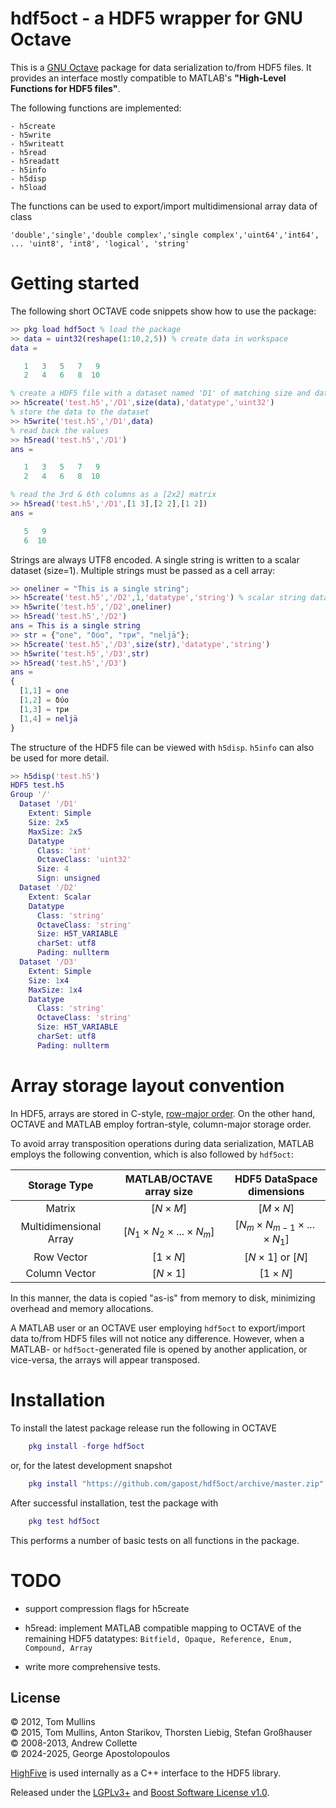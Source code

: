 hdf5oct - a HDF5 wrapper for GNU Octave
=======================================

This is a [GNU Octave](https://octave.org) package for data serialization to/from HDF5 files. 
It provides an interface mostly compatible to MATLAB's **"High-Level Functions for HDF5 files"**.

The following functions are implemented:
```
- h5create
- h5write
- h5writeatt
- h5read
- h5readatt
- h5info
- h5disp
- h5load 
```

The functions can be used to export/import multidimensional array data of class

    'double','single','double complex','single complex','uint64','int64', ... 'uint8', 'int8', 'logical', 'string'

# Getting started

The following short OCTAVE code snippets show how to use the package:

```matlab
>> pkg load hdf5oct % load the package
>> data = uint32(reshape(1:10,2,5)) % create data in workspace
data =

   1   3   5   7   9
   2   4   6   8  10

% create a HDF5 file with a dataset named 'D1' of matching size and datatype
>> h5create('test.h5','/D1',size(data),'datatype','uint32')
% store the data to the dataset
>> h5write('test.h5','/D1',data)
% read back the values
>> h5read('test.h5','/D1')
ans =

   1   3   5   7   9
   2   4   6   8  10

% read the 3rd & 6th columns as a [2x2] matrix 
>> h5read('test.h5','/D1',[1 3],[2 2],[1 2])
ans =

   5   9
   6  10
```
Strings are always UTF8 encoded. A single string is written to a scalar dataset (size=1). Multiple strings must be passed as a cell array:

```matlab
>> oneliner = "This is a single string";
>> h5create('test.h5','/D2',1,'datatype','string') % scalar string dataset
>> h5write('test.h5','/D2',oneliner)
>> h5read('test.h5','/D2')
ans = This is a single string
>> str = {"one", "δύο", "три", "neljä"};
>> h5create('test.h5','/D3',size(str),'datatype','string')
>> h5write('test.h5','/D3',str)
>> h5read('test.h5','/D3')
ans =
{
  [1,1] = one
  [1,2] = δύο
  [1,3] = три
  [1,4] = neljä
}
```
The structure of the HDF5 file can be viewed with `h5disp`. `h5info` can also be used for more detail.

```matlab
>> h5disp('test.h5')
HDF5 test.h5
Group '/'
  Dataset '/D1'
    Extent: Simple
    Size: 2x5
    MaxSize: 2x5
    Datatype
      Class: 'int'
      OctaveClass: 'uint32'
      Size: 4
      Sign: unsigned
  Dataset '/D2'
    Extent: Scalar
    Datatype
      Class: 'string'
      OctaveClass: 'string'
      Size: H5T_VARIABLE
      charSet: utf8
      Pading: nullterm
  Dataset '/D3'
    Extent: Simple
    Size: 1x4
    MaxSize: 1x4
    Datatype
      Class: 'string'
      OctaveClass: 'string'
      Size: H5T_VARIABLE
      charSet: utf8
      Pading: nullterm
```
# Array storage layout convention

In HDF5, arrays are stored in C-style, [row-major order](https://en.wikipedia.org/wiki/Row-_and_column-major_order). On the other hand, OCTAVE and MATLAB employ fortran-style, column-major storage order.

To avoid array transposition operations during data serialization, MATLAB employs the following convention, which is also followed by `hdf5oct`:

|      Storage Type      |         MATLAB/OCTAVE array size         |          HDF5 DataSpace dimensions           |
| :--------------------: | :--------------------------------------: | :------------------------------------------: |
|         Matrix         |              $[N \times M]$              |                $[M \times N]$                |
| Multidimensional Array | $[N_1 \times N_2 \times ... \times N_m]$ | $[N_m \times N_{m-1} \times ... \times N_1]$ |
|       Row Vector       |              $[1 \times N]$              |           $[N \times 1]$ or $[N]$            |
|     Column Vector      |              $[N \times 1]$              |                $[1 \times N]$                |

In this manner, the data is copied "as-is" from memory to disk, minimizing overhead and memory allocations.

A MATLAB user or an OCTAVE user employing `hdf5oct` to export/import data to/from HDF5 files will not notice any difference. However, when a MATLAB- or `hdf5oct`-generated file is opened by another application, or vice-versa, the arrays will appear transposed. 

# Installation

To install the latest package release run the following in OCTAVE

```matlab
    pkg install -forge hdf5oct
```

or, for the latest development snapshot

```matlab
    pkg install "https://github.com/gapost/hdf5oct/archive/master.zip"
```

After successful installation, test the package with

```matlab
    pkg test hdf5oct
```

This performs a number of basic tests on all functions in the package.

# TODO 

- support compression flags for h5create

- h5read: implement MATLAB compatible mapping to OCTAVE of the remaining HDF5 datatypes: `Bitfield, Opaque, Reference, Enum, Compound, Array`

- write more comprehensive tests.

## License

© 2012, Tom Mullins \
© 2015, Tom Mullins, Anton Starikov, Thorsten Liebig, Stefan Großhauser \
© 2008-2013, Andrew Collette \
© 2024-2025, George Apostolopoulos

[HighFive](https://github.com/BlueBrain/HighFive) is used internally as a C++ interface to the HDF5 library.

Released under the [LGPLv3+](COPYING) and [Boost Software License v1.0](src/third_party/HighFive-2.9.0/LICENSE).
